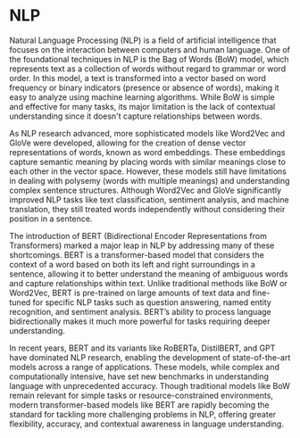 # NLP

Natural Language Processing (NLP) is a field of artificial intelligence that focuses on the interaction between computers and human language. One of the foundational techniques in NLP is the Bag of Words (BoW) model, which represents text as a collection of words without regard to grammar or word order. In this model, a text is transformed into a vector based on word frequency or binary indicators (presence or absence of words), making it easy to analyze using machine learning algorithms. While BoW is simple and effective for many tasks, its major limitation is the lack of contextual understanding since it doesn't capture relationships between words.

As NLP research advanced, more sophisticated models like Word2Vec and GloVe were developed, allowing for the creation of dense vector representations of words, known as word embeddings. These embeddings capture semantic meaning by placing words with similar meanings close to each other in the vector space. However, these models still have limitations in dealing with polysemy (words with multiple meanings) and understanding complex sentence structures. Although Word2Vec and GloVe significantly improved NLP tasks like text classification, sentiment analysis, and machine translation, they still treated words independently without considering their position in a sentence.

The introduction of BERT (Bidirectional Encoder Representations from Transformers) marked a major leap in NLP by addressing many of these shortcomings. BERT is a transformer-based model that considers the context of a word based on both its left and right surroundings in a sentence, allowing it to better understand the meaning of ambiguous words and capture relationships within text. Unlike traditional methods like BoW or Word2Vec, BERT is pre-trained on large amounts of text data and fine-tuned for specific NLP tasks such as question answering, named entity recognition, and sentiment analysis. BERT’s ability to process language bidirectionally makes it much more powerful for tasks requiring deeper understanding.

In recent years, BERT and its variants like RoBERTa, DistilBERT, and GPT have dominated NLP research, enabling the development of state-of-the-art models across a range of applications. These models, while complex and computationally intensive, have set new benchmarks in understanding language with unprecedented accuracy. Though traditional models like BoW remain relevant for simple tasks or resource-constrained environments, modern transformer-based models like BERT are rapidly becoming the standard for tackling more challenging problems in NLP, offering greater flexibility, accuracy, and contextual awareness in language understanding.
